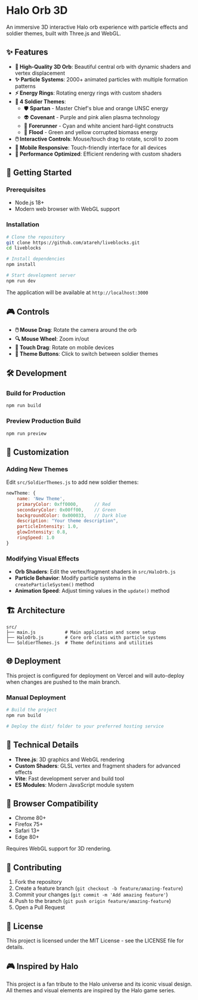# Halo Orb 3D

An immersive 3D interactive Halo orb experience with particle effects and soldier themes, built with Three.js and WebGL.

## ✨ Features

- **🌟 High-Quality 3D Orb**: Beautiful central orb with dynamic shaders and vertex displacement
- **✨ Particle Systems**: 2000+ animated particles with multiple formation patterns
- **⚡ Energy Rings**: Rotating energy rings with custom shaders
- **🎨 4 Soldier Themes**: 
  - 🛡️ **Spartan** - Master Chief's blue and orange UNSC energy
  - 👽 **Covenant** - Purple and pink alien plasma technology
  - 🔮 **Forerunner** - Cyan and white ancient hard-light constructs
  - 🦠 **Flood** - Green and yellow corrupted biomass energy
- **🖱️ Interactive Controls**: Mouse/touch drag to rotate, scroll to zoom
- **📱 Mobile Responsive**: Touch-friendly interface for all devices
- **🚀 Performance Optimized**: Efficient rendering with custom shaders

## 🚀 Getting Started

### Prerequisites
- Node.js 18+ 
- Modern web browser with WebGL support

### Installation

```bash
# Clone the repository
git clone https://github.com/atareh/liveblocks.git
cd liveblocks

# Install dependencies
npm install

# Start development server
npm run dev
```

The application will be available at `http://localhost:3000`

## 🎮 Controls

- **🖱️ Mouse Drag**: Rotate the camera around the orb
- **🔍 Mouse Wheel**: Zoom in/out
- **📱 Touch Drag**: Rotate on mobile devices
- **🎨 Theme Buttons**: Click to switch between soldier themes

## 🛠️ Development

### Build for Production
```bash
npm run build
```

### Preview Production Build
```bash
npm run preview
```

## 🎨 Customization

### Adding New Themes
Edit `src/SoldierThemes.js` to add new soldier themes:

```javascript
newTheme: {
    name: 'New Theme',
    primaryColor: 0xff0000,      // Red
    secondaryColor: 0x00ff00,    // Green
    backgroundColor: 0x000033,   // Dark blue
    description: "Your theme description",
    particleIntensity: 1.0,
    glowIntensity: 0.8,
    ringSpeed: 1.0
}
```

### Modifying Visual Effects
- **Orb Shaders**: Edit the vertex/fragment shaders in `src/HaloOrb.js`
- **Particle Behavior**: Modify particle systems in the `createParticleSystem()` method
- **Animation Speed**: Adjust timing values in the `update()` method

## 🏗️ Architecture

```
src/
├── main.js           # Main application and scene setup
├── HaloOrb.js        # Core orb class with particle systems
└── SoldierThemes.js  # Theme definitions and utilities
```

## 🌐 Deployment

This project is configured for deployment on Vercel and will auto-deploy when changes are pushed to the main branch.

### Manual Deployment
```bash
# Build the project
npm run build

# Deploy the dist/ folder to your preferred hosting service
```

## 🔧 Technical Details

- **Three.js**: 3D graphics and WebGL rendering
- **Custom Shaders**: GLSL vertex and fragment shaders for advanced effects
- **Vite**: Fast development server and build tool
- **ES Modules**: Modern JavaScript module system

## 📱 Browser Compatibility

- Chrome 80+
- Firefox 75+
- Safari 13+
- Edge 80+

Requires WebGL support for 3D rendering.

## 🤝 Contributing

1. Fork the repository
2. Create a feature branch (`git checkout -b feature/amazing-feature`)
3. Commit your changes (`git commit -m 'Add amazing feature'`)
4. Push to the branch (`git push origin feature/amazing-feature`)
5. Open a Pull Request

## 📄 License

This project is licensed under the MIT License - see the LICENSE file for details.

## 🎮 Inspired by Halo

This project is a fan tribute to the Halo universe and its iconic visual design. All themes and visual elements are inspired by the Halo game series.